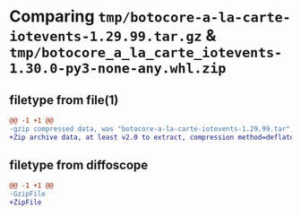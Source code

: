 # Comparing `tmp/botocore-a-la-carte-iotevents-1.29.99.tar.gz` & `tmp/botocore_a_la_carte_iotevents-1.30.0-py3-none-any.whl.zip`

## filetype from file(1)

```diff
@@ -1 +1 @@
-gzip compressed data, was "botocore-a-la-carte-iotevents-1.29.99.tar", last modified: Sat Mar 25 01:22:42 2023, max compression
+Zip archive data, at least v2.0 to extract, compression method=deflate
```

## filetype from diffoscope

```diff
@@ -1 +1 @@
-GzipFile
+ZipFile
```

